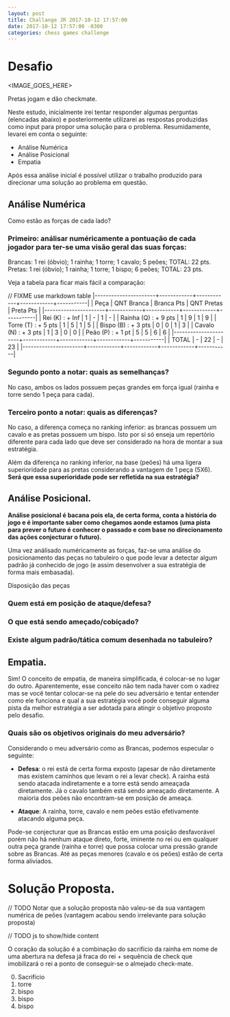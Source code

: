 ```yaml
---
layout: post
title: Challange JR 2017-10-12 17:57:00
date: 2017-10-12 17:57:00 -0300
categories: chess games challenge
---
```


# Desafio

<IMAGE_GOES_HERE>

Pretas jogam e dão checkmate.

Neste estudo, inicialmente irei tentar responder algumas perguntas (elencadas abaixo) e posteriormente utilizarei as respostas produzidas como input para propor uma solução para o problema. Resumidamente, levarei em conta o seguinte:

* Análise Numérica
* Análise Posicional
* Empatia

Após essa análise inicial é possível utilizar o trabalho produzido para direcionar uma solução ao problema em questão.

## Análise Numérica

Como estão as forças de cada lado?

### Primeiro: análisar numéricamente a pontuação de cada jogador para ter-se uma visão geral das suas forças:

Brancas: 1 rei (óbvio); 1 rainha; 1 torre; 1 cavalo; 5 peões; TOTAL: 22 pts.
Pretas: 1 rei (óbvio); 1 rainha; 1 torre; 1 bispo; 6 peões; TOTAL: 23 pts.

Veja a tabela para ficar mais fácil a comparação:

// FIXME use markdown table
|----------------------+------------+------------+------------+-----------|
| Peça                 | QNT Branca | Branca Pts | QNT Pretas | Preta Pts |
|----------------------+------------+------------+------------+-----------|
| Rei (K)    : + Inf   |          1 |          - |          1 |         - |
| Rainha (Q) : + 9 pts |          1 |          9 |          1 |         9 |
| Torre (T)  : + 5 pts |          1 |          5 |          1 |         5 |
| Bispo (B)  : + 3 pts |          0 |          0 |          1 |         3 |
| Cavalo (N) : + 3 pts |          1 |          3 |          0 |         0 |
| Peão (P)   : + 1 pt  |          5 |          5 |          6 |         6 |
|----------------------+------------+------------+------------+-----------|
| TOTAL                |          - |         22 |          - |        23 |
|----------------------+------------+------------+------------+-----------|

### Segundo ponto a notar: quais as semelhanças?

No caso, ambos os lados possuem peças grandes em força igual (rainha e torre sendo 1 peça para cada).

### Terceiro ponto a notar: quais as diferenças?

No caso, a diferença começa no ranking inferior: as brancas possuem um cavalo e as pretas possuem um bispo. Isto por si só enseja um repertório diferente para cada lado que deve ser considerado na hora de montar a sua estratégia.

Além da diferença no ranking inferior, na base (peões) há uma ligera superioridade para as pretas considerando a vantagem de 1 peça (5X6). **Será que essa superioridade pode ser refletida na sua estratégia?**

## Análise Posicional.

**Análise posicional é bacana pois ela, de certa forma, conta a história do jogo e é importante saber como chegamos aonde estamos (uma pista para prever o futuro é conhecer o passado e com base no direcionamento das ações conjecturar o futuro).**

Uma vez análisado numéricamente as forças, faz-se uma análise do posicionamento das peças no tabuleiro o que pode levar a detectar algum padrão já conhecido de jogo (e assim desenvolver a sua estratégia de forma mais embasada).

Disposição das peças

### Quem está em posição de ataque/defesa?

### O que está sendo ameçado/cobiçado?

### Existe algum padrão/tática comum desenhada no tabuleiro?

## Empatia.

Sim! O conceito de empatia, de maneira simplificada, é colocar-se no lugar do outro. Aparentemente, esse conceito não tem nada haver com o xadrez mas se você tentar colocar-se na pele do seu adversário e tentar entender como ele funciona e qual a sua estratégia você pode conseguir alguma pista da melhor estratégia a ser adotada para atingir o objetivo proposto pelo desafio.

### Quais são os objetivos originais do meu adversário?

Considerando o meu adversário como as Brancas, podemos especular o seguinte:

* **Defesa**: o rei está de certa forma exposto (apesar de não diretamente mas existem caminhos que levam o rei a levar check). A rainha está sendo atacada indiretamente e a torre está sendo ameaçada diretamente. Já o cavalo também está sendo ameaçado diretamente. A maioria dos peões não encontram-se em posição de ameaça.

* **Ataque**: A rainha, torre, cavalo e nem peões estão efetivamente atacando alguma peça.

Pode-se conjecturar que as Brancas estão em uma posição desfavorável porém não há nenhum ataque direto, forte, iminente no rei ou em qualquer outra peça grande (rainha e torre) que possa colocar uma pressão grande sobre as Brancas. Até as peças menores (cavalo e os peões) estão de certa forma aliviados.

# Solução Proposta.

// TODO Notar que a solução proposta não valeu-se da sua vantagem numérica de peões (vantagem acabou sendo irrelevante para solução proposta)

// TODO js to show/hide content

O coração da solução é a combinação do sacrifício da rainha em nome de uma abertura na defesa já fraca do rei + sequência de check que imobilizará o rei a ponto de conseguir-se o almejado check-mate.

0. Sacrifício 
1. torre
2. bispo
3. bispo
4. bispo
